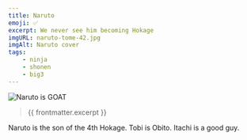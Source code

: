 ```yaml
---
title: Naruto
emoji: ✅
excerpt: We never see him becoming Hokage
imgURL: naruto-tome-42.jpg
imgAlt: Naruto cover
tags: 
    - ninja
    - shonen 
    - big3
---
```


<script setup lang="ts">
import Blur from '@components/Blur.vue'
import BlurryImage from '@components/BlurryImage.vue'
import { useData } from 'vitepress'

const {frontmatter} = useData();
</script>


<!-- magic comment to set LTeX settings -->
<!-- LTeX: enabled=false -->

![Naruto is GOAT](https://img.shields.io/badge/Rank-GOAT-blue)

<!-- Citation -->
> {{ frontmatter.excerpt }}
<!-- LTeX: enabled=true -->

<Blur>
Naruto is the son of the 4th Hokage.
Tobi is Obito.
Itachi is a good guy.
</Blur>


<BlurryImage :srcUrl="frontmatter.imgURL" :alt="frontmatter.imgAlt" />